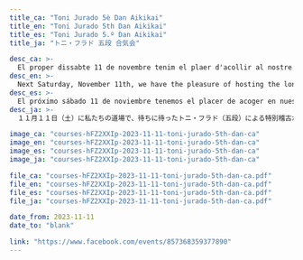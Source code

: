 ```yaml
---
title_ca: "Toni Jurado 5è Dan Aikikai"
title_en: "Toni Jurado 5th Dan Aikikai"
title_es: "Toni Jurado 5.º Dan Aikikai"
title_ja: "トニ・フラド 五段 合気会"

desc_ca: >-
  El proper dissabte 11 de novembre tenim el plaer d'acollir al nostre dojo les molt esperades jornades d'Aikido a càrrec de Toni Jurado 5è dan Aikikai.
desc_en: >-
  Next Saturday, November 11th, we have the pleasure of hosting the long-awaited special Aikido class at our dojo, led by Toni Jurado, 5th dan Aikikai.
desc_es: >-
  El próximo sábado 11 de noviembre tenemos el placer de acoger en nuestro dojo las tan esperadas clases especiales de Aikido a cargo de Toni Jurado, 5.º dan Aikikai.
desc_ja: >-
  １１月１１日（土）に私たちの道場で、待ちに待ったトニ・フラド（五段）による特別稽古が行われます。

image_ca: "courses-hFZ2XXIp-2023-11-11-toni-jurado-5th-dan-ca"
image_en: "courses-hFZ2XXIp-2023-11-11-toni-jurado-5th-dan-ca"
image_es: "courses-hFZ2XXIp-2023-11-11-toni-jurado-5th-dan-ca"
image_ja: "courses-hFZ2XXIp-2023-11-11-toni-jurado-5th-dan-ca"

file_ca: "courses-hFZ2XXIp-2023-11-11-toni-jurado-5th-dan-ca.pdf"
file_en: "courses-hFZ2XXIp-2023-11-11-toni-jurado-5th-dan-ca.pdf"
file_es: "courses-hFZ2XXIp-2023-11-11-toni-jurado-5th-dan-ca.pdf"
file_ja: "courses-hFZ2XXIp-2023-11-11-toni-jurado-5th-dan-ca.pdf"

date_from: 2023-11-11
date_to: "blank"

link: "https://www.facebook.com/events/857368359377890"
---
```

